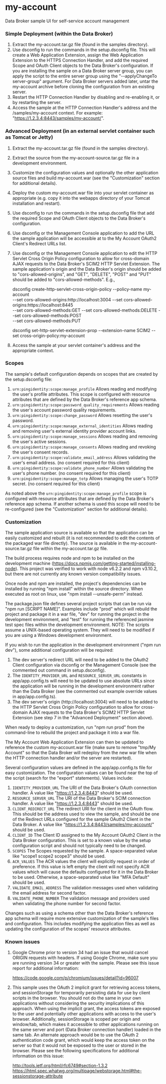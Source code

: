 my-account
==========

Data Broker sample UI for self-service account management


### Simple Deployment (within the Data Broker)

1. Extract the my-account.tar.gz file (found in the samples directory).
2. Use dsconfig to run the commands in the setup.dsconfig file.  This will create a Web Application Extension, assign
   the Web Application Extension to the HTTPS Connection Handler, and add the required Scope and OAuth Client objects to
   the Data Broker's configuration.  If you are installing the sample on a Data Broker server group, you can apply the
   script to the entire server group using the "--applyChangeTo server-group" argument. For Data Broker servers added
   later, untar the my-account archive before cloning the configuration from an existing server.
3. Restart the HTTP Connection Handler by disabling and re-enabling it, or by restarting the server.
4. Access the sample at the HTTP Connection Handler's address and the /samples/my-account context.  For example:
   "https://1.2.3.4:8443/samples/my-account/".


### Advanced Deployment (in an external servlet container such as Tomcat or Jetty)

1. Extract the my-account.tar.gz file (found in the samples directory).
2. Extract the source from the my-account-source.tar.gz file in a development environment.
3. Customize the configuration values and optionally the other application source files and build my-account.war (see
   the "Customization" section for additional details).
4. Deploy the custom my-account.war file into your servlet container as appropriate (e.g. copy it into the webapps
   directory of your Tomcat installation and restart).
5. Use dsconfig to run the commands in the setup.dsconfig file that add the required Scope and OAuth Client objects to
   the Data Broker's configuration.
6. Use dsconfig or the Management Console application to add the URL the sample application will be accessible at to the
   My Account OAuth2 Client's Redirect URLs list.
7. Use dsconfig or the Management Console application to edit the HTTP Servlet Cross Origin Policy configuration to
   allow for cross-domain AJAX requests to the Data Broker's SCIM2 HTTP Servlet Extension. The sample application's
   origin and the Data Broker's origin should be added to "cors-allowed-origins", and "GET", "DELETE", "POST" and "PUT"
   should be added to "cors-allowed-methods". E.g.,

   dsconfig create-http-servlet-cross-origin-policy --policy-name my-account \
       --set cors-allowed-origins:http://localhost:3004 --set cors-allowed-origins:https://localhost:8445 \
       --set cors-allowed-methods:GET --set cors-allowed-methods:DELETE --set cors-allowed-methods:POST \
       --set cors-allowed-methods:PUT

   dsconfig set-http-servlet-extension-prop --extension-name SCIM2 --set cross-origin-policy:my-account

8. Access the sample at your servlet container's address and the appropriate context.


### Scopes

The sample's default configuration depends on scopes that are created by the setup.dsconfig file:

1. `urn:pingidentity:scope:manage_profile`
   Allows reading and modifying the user's profile attributes.
   This scope is configured with resource attributes that are defined by the Data Broker's reference app schema.
2. `urn:pingidentity:scope:password_quality_requirements`
   Allows reading the user's account password quality requirements.
3. `urn:pingidentity:scope:change_password`
   Allows resetting the user's password.
4. `urn:pingidentity:scope:manage_external_identities`
   Allows reading and removing user's external identity provider account links.
5. `urn:pingidentity:scope:manage_sessions`
   Allows reading and removing the user's active sessions.
6. `urn:pingidentity:scope:manage_consents`
   Allows reading and revoking the user's consent records.
7. `urn:pingidentity:scope:validate_email_address`
   Allows validating the user's email address. (no consent required for this client)
8. `urn:pingidentity:scope:validate_phone_number`
   Allows validating the user's phone number. (no consent required for this client)
9. `urn:pingidentity:scope:manage_totp`
   Allows managing the user's TOTP secret. (no consent required for this client)

As noted above the `urn:pingidentity:scope:manage_profile` scope is configured with resource attributes that are defined
by the Data Broker's reference app schema.  If another schema is used this scope will need to be re-configured (see the
"Customization" section for additional details).


### Customization

The sample application source is available so that the application can be easily customized and rebuilt (it is not
recommended to edit the contents of the packaged war file directly).  The source is available in the
my-account-source.tar.gz file within the my-account.tar.gz file.

The build process requires node and npm to be installed on the development machine
(https://docs.npmjs.com/getting-started/installing-node).  This project was verified to work with node v6.2.2 and
npm v3.10.2, but there are not currently any known version compatibility issues.

Once node and npm are installed, the project's dependencies can be installed by running "npm install" within the source
directory.  When executed as root on linux, use "npm install --unsafe-perm" instead.

The package.json file defines several project scripts that can be run via "npm run [SCRIPT NAME]".  Examples include
"prod" which will rebuild the project and package it in a war file, "dev" for running the project in the development
environment, and "test" for running the referenced jasmine test spec files within the development environment.  NOTE:
The scripts assume a UNIX-based operating system.  They will need to be modified if you are using a Windows development
environment.

If you wish to run the application in the development environment ("npm run dev"), some additional configuration will be
required:

1. The dev server's redirect URL will need to be added to the OAuth2 Client configuration via dsconfig or the Management
   Console (see the commented out command in setup.dsconfig).
2. The `IDENTITY_PROVIDER_URL` and `RESOURCE_SERVER_URL` constants in app/app.config.ts will need to be updated to use
   absolute URLs since the application will be running in the development environment rather than the Data Broker
   (see the commented out example override values in app/app.config.ts).
3. The dev server's origin (http://localhost:3004) will need to be added to the HTTP Servlet Cross Origin Policy
   configuration to allow for cross-domain AJAX requests to the Data Broker's SCIM2 HTTP Servlet Extension (see step 7
   in the "Advanced Deployment" section above).

When ready to deploy a customization, run "npm run prod" from the command-line to rebuild the project and package it
into a war file.

The My Account Web Application Extension can then be updated to reference the custom my-account.war file (make sure
to remove "tmp/My Account" so that the Data Broker will redeploy from the new war file when the HTTP connection handler
and/or the server are restarted).

Several configuration values are defined in the app/app.config.ts file for easy customization.  The configuration values
can be found near the top of the script (search for the "export" statements). Values include:

1. `IDENTITY_PROVIDER_URL`
   The URI of the Data Broker's OAuth connection handler.  A value like "https://1.2.3.4:8443" should be used.
2. `RESOURCE_SERVER_URL`
   The URI of the Data Broker's SCIM connection handler.  A value like "https://1.2.3.4:8443" should be used.
3. `CLIENT_REDIRECT_URL`
   The redirect URI for the client in the OAuth flow.  This should be the address used to view the sample, and
   should be one of the Redirect URLs configured for the sample OAuth2 Client in the Data Broker.  A value like
   "https://1.2.3.4:8443/samples/my-account/" should be used.
4. `CLIENT_ID`
   The Client ID assigned to the My Account OAuth2 Client in the Data Broker configuration.  This is set to a known
   value by the setup configuration script and should not typically need to be changed.
5. `SCOPES`
   The Scopes requested by the sample.  A space-separated value like "scope1 scope2 scope3" should be used.
6. `ACR_VALUES`
   The ACR values the client will explicitly request in order of preference.  If this value is left empty the client
   will not specify ACR values which will cause the defaults configured for it in the Data Broker to be used.
   Otherwise, a space-separated value like "MFA Default" should be used.
7. `VALIDATE_EMAIL_ADDRESS`
   The validation messages used when validating the email address for second factor.
8. `VALIDATE_PHONE_NUMBER`
   The validation message and providers used when validating the phone number for second factor.

Changes such as using a schema other than the Data Broker's reference app schema will require more extensive
customization of the sample's files and configuration.  This includes modifying the application files as well as
updating the configuration of the scopes' resource attributes.


### Known issues

1. Google Chrome prior to version 34 had an issue that would cancel ORIGIN requests with headers.  If using
   Google Chrome, make sure you are running version 34 or greater with the sample.  Please see this issue report for
   additional information:

   https://code.google.com/p/chromium/issues/detail?id=96007

2. This sample uses the OAuth 2 implicit grant for retrieving access tokens, and sessionStorage for temporarily
   persisting data for use by client scripts in the browser.  You should not do the same in your own applications
   without considering the security implications of this approach.  When using the implicit grant, the access tokens are
   exposed to the user and potentially other applications with access to the user's browser.  Additionally,
   sessionStorage is scoped per origin and window/tab, which makes it accessible to other applications running on the
   same server and port (Data Broker connection handler) loaded in the same tab.  An alternate approach would be to use
   the OAuth 2 authentication code grant, which would keep the access token on the server so that it would not be
   exposed to the user or stored in the browser.  Please see the following specifications for additional information on
   this issue:

   http://tools.ietf.org/html/rfc6749#section-1.3.2
   https://html.spec.whatwg.org/multipage/webstorage.html#the-sessionstorage-attribute
